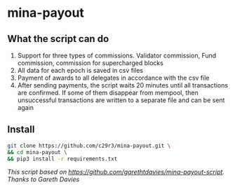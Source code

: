 # mina-payout  
## What the script can do  
1. Support for three types of commissions. Validator commission, Fund commission, commission for supercharged blocks  
2. All data for each epoch is saved in csv files  
3. Payment of awards to all delegates in accordance with the csv file  
4. After sending payments, the script waits 20 minutes until all transactions are confirmed. If some of them disappear from mempool, then unsuccessful transactions are written to a separate file and can be sent again

## Install  
```bash
git clone https://github.com/c29r3/mina-payout.git \
&& cd mina-payout \
&& pip3 install -r requirements.txt
```


*This script based on https://github.com/garethtdavies/mina-payout-script. Thanks to Gareth Davies*
